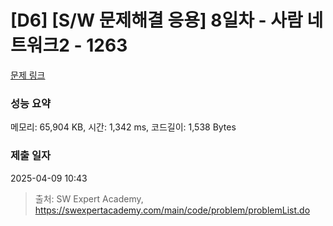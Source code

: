 # [D6] [S/W 문제해결 응용] 8일차 - 사람 네트워크2 - 1263 

[문제 링크](https://swexpertacademy.com/main/code/problem/problemDetail.do?contestProbId=AV18P2B6Iu8CFAZN) 

### 성능 요약

메모리: 65,904 KB, 시간: 1,342 ms, 코드길이: 1,538 Bytes

### 제출 일자

2025-04-09 10:43



> 출처: SW Expert Academy, https://swexpertacademy.com/main/code/problem/problemList.do